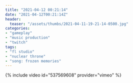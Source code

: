 ```yaml
---
title: "2021-04-12 00:21:14"
date: "2021-04-12T00:21:14Z"
header:
  teaser: "/assets/thumbs/2021-04-11-19-21-14-0500.jpg"
categories:
- "gameplay"
- "music production"
- "twitch"
tags:
- "fl studio"
- "nuclear throne"
- "song: frozen memories"
---
```

{% include video id="537569608" provider="vimeo" %}
